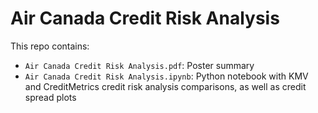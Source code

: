 # Air Canada Credit Risk Analysis

This repo contains:
- `Air Canada Credit Risk Analysis.pdf`: Poster summary  
- `Air Canada Credit Risk Analysis.ipynb`: Python notebook with KMV and CreditMetrics credit risk analysis comparisons, as well as credit spread plots  
